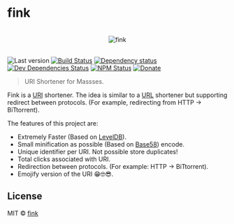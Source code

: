 # fink

<p align="center">
  <br>
  <img src="https://avatars2.githubusercontent.com/u/16745034" alt="fink">
  <br>
  <br>
</p>

![Last version](https://img.shields.io/github/tag/finkhq/fink.svg?style=flat-square)
[![Build Status](http://img.shields.io/travis/finkhq/fink/master.svg?style=flat-square)](https://travis-ci.org/finkhq/fink)
[![Dependency status](http://img.shields.io/david/finkhq/fink.svg?style=flat-square)](https://david-dm.org/finkhq/fink)
[![Dev Dependencies Status](http://img.shields.io/david/dev/finkhq/fink.svg?style=flat-square)](https://david-dm.org/finkhq/fink#info=devDependencies)
[![NPM Status](http://img.shields.io/npm/dm/fink.svg?style=flat-square)](https://www.npmjs.org/package/fink)
[![Donate](https://img.shields.io/badge/donate-paypal-blue.svg?style=flat-square)](https://paypal.me/kikobeats)

> URI Shortener for Massses.

Fink is a [URI](https://en.wikipedia.org/wiki/Uniform_Resource_Identifier) shortener. The idea is similar to a [URL](https://en.wikipedia.org/wiki/URL) shortener but supporting redirect between protocols. (For example, redirecting from HTTP → BiTtorrent).

The features of this project are:

* Extremely Faster (Based on [LevelDB](https://github.com/finkhq/fink-level#fink-level)).
* Small minification as possible (Based on [Base58](https://github.com/finkhq/fink-shortener#fink-shortener)) encode.
* Unique identifier per URI. Not possible store duplicates!
* Total clicks associated with URI.
* Redirection between protocols. (For example: HTTP → BiTtorrent).
* Emojify version of the URI 😁🤓😎.

## License

MIT © [fink](http://xn--rn8h.ws/)
